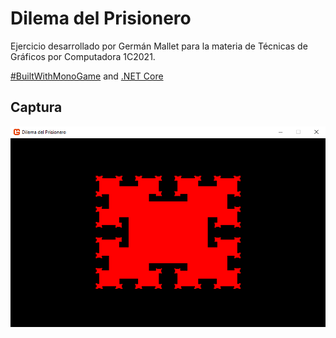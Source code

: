 # Dilema del Prisionero
Ejercicio desarrollado por Germán Mallet para la materia de Técnicas de Gráficos por Computadora 1C2021.

[#BuiltWithMonoGame](http://www.monogame.net) and [.NET Core](https://dotnet.microsoft.com)

## Captura
![Captura](https://github.com/Germallet/DilemaDelPrisionero/blob/main/Captura.png)

